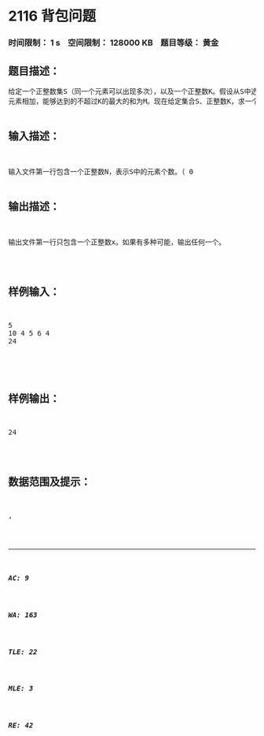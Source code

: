 # 2116 背包问题   
### 时间限制： 1 s&nbsp;&nbsp;&nbsp;&nbsp;空间限制： 128000 KB&nbsp;&nbsp;&nbsp;&nbsp;题目等级： 黄金  
## 题目描述：  

<pre>
给定一个正整数集S（同一个元素可以出现多次），以及一个正整数K。假设从S中选出若干元素，把这些选出的
元素相加，能够达到的不超过K的最大的和为M。现在给定集合S、正整数K，求一个整数x，x满足0.99M<x<=M。
只要输出的x满足该范围即可，欢迎输出M
</pre>
  
  
## 输入描述：  

<pre>
输入文件第一行包含一个正整数N，表示S中的元素个数。（ 0<N<=500 ）
第二行包含N个正整数，表示S中的各个元素。每个元素均不超过10^9。
第三行包含一个正整数K。（ 0<K<=1000000000 ）
</pre>
  
  
## 输出描述：  

<pre>
输出文件第一行只包含一个正整数x。如果有多种可能，输出任何一个。
</pre>
  
  
## 样例输入：  

<pre>
5
10 4 5 6 4
24

</pre>
  
  
## 样例输出：  

<pre>
24
</pre>
  
  
## 数据范围及提示：  

<pre>
,
</pre>
  
  
***  

##### AC: 9  
##### WA: 163  
##### TLE: 22  
##### MLE: 3  
##### RE: 42  
